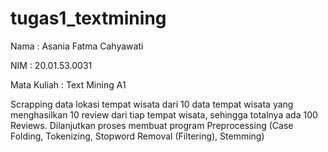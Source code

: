 # tugas1_textmining
Nama : Asania Fatma Cahyawati

NIM : 20.01.53.0031

Mata Kuliah : Text Mining A1

Scrapping data lokasi tempat wisata dari 10 data tempat wisata yang menghasilkan 10 review dari tiap tempat wisata, sehingga totalnya ada 100 Reviews. Dilanjutkan proses membuat program Preprocessing (Case Folding, Tokenizing, Stopword Removal (Filtering), Stemming)
